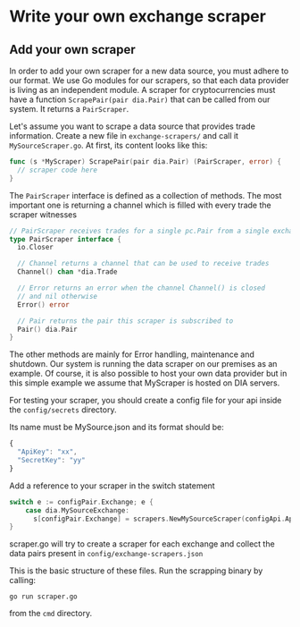 # Write your own exchange scraper

## Add your own scraper

In order to add your own scraper for a new data source, you must adhere to our format. We use Go modules for our scrapers, so that each data provider is living as an independent module. A scraper for cryptocurrencies must have a function `ScrapePair(pair dia.Pair)` that can be called from our system. It returns a `PairScraper`.

Let's assume you want to scrape a data source that provides trade information. Create a new file in `exchange-scrapers/` and call it `MySourceScraper.go`. At first, its content looks like this:

```go
func (s *MyScraper) ScrapePair(pair dia.Pair) (PairScraper, error) {
  // scraper code here
}
```

The `PairScraper` interface is defined as a collection of methods. The most important one is returning a channel which is filled with every trade the scraper witnesses

```go
// PairScraper receives trades for a single pc.Pair from a single exchange.
type PairScraper interface {
  io.Closer

  // Channel returns a channel that can be used to receive trades
  Channel() chan *dia.Trade

  // Error returns an error when the channel Channel() is closed
  // and nil otherwise
  Error() error

  // Pair returns the pair this scraper is subscribed to
  Pair() dia.Pair
}
```

The other methods are mainly for Error handling, maintenance and shutdown. Our system is running the data scraper on our premises as an example. Of course, it is also possible to host your own data provider but in this simple example we assume that MyScraper is hosted on DIA servers.

For testing your scraper, you should create a config file for your api inside the `config/secrets` directory.

Its name must be MySource.json and its format should be:

```javascript
{
  "ApiKey": "xx",
  "SecretKey": "yy"
}
```

Add a reference to your scraper in the switch statement

```go
switch e := configPair.Exchange; e {
    case dia.MySourceExchange:
      s[configPair.Exchange] = scrapers.NewMySourceScraper(configApi.ApiKey, configApi.SecretKey)
}
```

scraper.go will try to create a scraper for each exchange and collect the data pairs present in `config/exchange-scrapers.json`

This is the basic structure of these files. Run the scrapping binary by calling:

```text
go run scraper.go
```

from the `cmd` directory.

